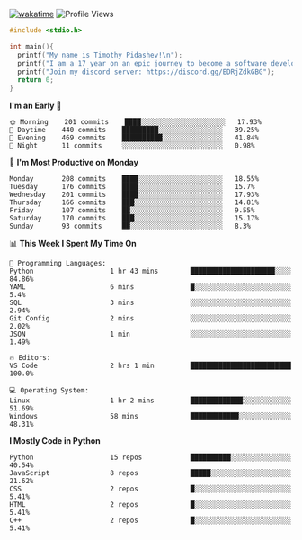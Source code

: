 [![wakatime](https://wakatime.com/badge/user/b920b284-3cde-4cd4-b72e-f7f22d050b16.svg)](https://wakatime.com/@b920b284-3cde-4cd4-b72e-f7f22d050b16)
![Profile Views](http://img.shields.io/badge/Profile%20Views-256-blue)
```c
#include <stdio.h>

int main(){
  printf("My name is Timothy Pidashev!\n"); 
  printf("I am a 17 year on an epic journey to become a software developer!\n");
  printf("Join my discord server: https://discord.gg/EDRjZdkGBG");
  return 0;
}
```

<!--START_SECTION:waka-->
**I'm an Early 🐤** 

```text
🌞 Morning    201 commits    ████░░░░░░░░░░░░░░░░░░░░░   17.93% 
🌆 Daytime    440 commits    █████████░░░░░░░░░░░░░░░░   39.25% 
🌃 Evening    469 commits    ██████████░░░░░░░░░░░░░░░   41.84% 
🌙 Night      11 commits     ░░░░░░░░░░░░░░░░░░░░░░░░░   0.98%

```
📅 **I'm Most Productive on Monday** 

```text
Monday       208 commits    ████░░░░░░░░░░░░░░░░░░░░░   18.55% 
Tuesday      176 commits    ████░░░░░░░░░░░░░░░░░░░░░   15.7% 
Wednesday    201 commits    ████░░░░░░░░░░░░░░░░░░░░░   17.93% 
Thursday     166 commits    ███░░░░░░░░░░░░░░░░░░░░░░   14.81% 
Friday       107 commits    ██░░░░░░░░░░░░░░░░░░░░░░░   9.55% 
Saturday     170 commits    ███░░░░░░░░░░░░░░░░░░░░░░   15.17% 
Sunday       93 commits     ██░░░░░░░░░░░░░░░░░░░░░░░   8.3%

```


📊 **This Week I Spent My Time On** 

```text
💬 Programming Languages: 
Python                   1 hr 43 mins        █████████████████████░░░░   84.86% 
YAML                     6 mins              █░░░░░░░░░░░░░░░░░░░░░░░░   5.4% 
SQL                      3 mins              ░░░░░░░░░░░░░░░░░░░░░░░░░   2.94% 
Git Config               2 mins              ░░░░░░░░░░░░░░░░░░░░░░░░░   2.02% 
JSON                     1 min               ░░░░░░░░░░░░░░░░░░░░░░░░░   1.49%

🔥 Editors: 
VS Code                  2 hrs 1 min         █████████████████████████   100.0%

💻 Operating System: 
Linux                    1 hr 2 mins         █████████████░░░░░░░░░░░░   51.69% 
Windows                  58 mins             ████████████░░░░░░░░░░░░░   48.31%

```

**I Mostly Code in Python** 

```text
Python                   15 repos            ██████████░░░░░░░░░░░░░░░   40.54% 
JavaScript               8 repos             █████░░░░░░░░░░░░░░░░░░░░   21.62% 
CSS                      2 repos             █░░░░░░░░░░░░░░░░░░░░░░░░   5.41% 
HTML                     2 repos             █░░░░░░░░░░░░░░░░░░░░░░░░   5.41% 
C++                      2 repos             █░░░░░░░░░░░░░░░░░░░░░░░░   5.41%

```



<!--END_SECTION:waka-->
